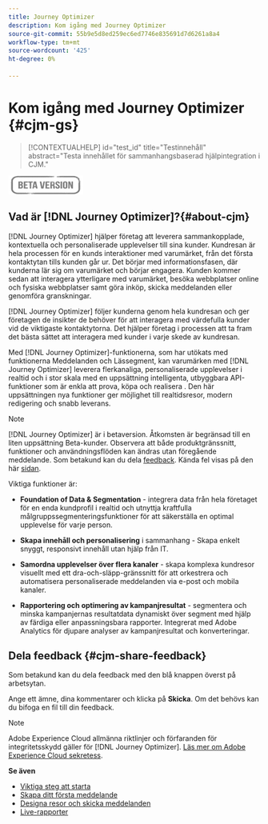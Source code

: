 ```yaml
---
title: Journey Optimizer
description: Kom igång med Journey Optimizer
source-git-commit: 55b9e5d8ed259ec6ed7746e835691d7d6261a8a4
workflow-type: tm+mt
source-wordcount: '425'
ht-degree: 0%

---
```


# Kom igång med Journey Optimizer {#cjm-gs}

>[!CONTEXTUALHELP]
>id="test_id"
>title="Testinnehåll"
>abstract="Testa innehållet för sammanhangsbaserad hjälpintegration i CJM."

![](assets/do-not-localize/badge.png)

## Vad är [!DNL Journey Optimizer]?{#about-cjm}

[!DNL Journey Optimizer] hjälper företag att leverera sammankopplade, kontextuella och personaliserade upplevelser till sina kunder. Kundresan är hela processen för en kunds interaktioner med varumärket, från det första kontaktytan tills kunden går ur. Det börjar med informationsfasen, där kunderna lär sig om varumärket och börjar engagera. Kunden kommer sedan att interagera ytterligare med varumärket, besöka webbplatser online och fysiska webbplatser samt göra inköp, skicka meddelanden eller genomföra granskningar.

[!DNL Journey Optimizer] följer kunderna genom hela kundresan och ger företagen de insikter de behöver för att interagera med värdefulla kunder vid de viktigaste kontaktytorna. Det hjälper företag i processen att ta fram det bästa sättet att interagera med kunder i varje skede av kundresan.

Med [!DNL Journey Optimizer]-funktionerna, som har utökats med funktionerna Meddelanden och Lässegment, kan varumärken med [!DNL Journey Optimizer] leverera flerkanaliga, personaliserade upplevelser i realtid och i stor skala med en uppsättning intelligenta, utbyggbara API-funktioner som är enkla att prova, köpa och realisera &#x200B;. Den här uppsättningen nya funktioner ger möjlighet till realtidsresor, modern redigering och snabb leverans. &#x200B;

>[!NOTE]
>
>[!DNL Journey Optimizer] är i betaversion. Åtkomsten är begränsad till en liten uppsättning Beta-kunder. Observera att både produktgränssnitt, funktioner och användningsflöden kan ändras utan föregående meddelande. Som betakund kan du dela [feedback](#cjm-share-feedback). Kända fel visas på den här [sidan](known-issues.md).

Viktiga funktioner är:

* **Foundation of Data &amp; Segmentation**  - integrera data från hela företaget för en enda kundprofil i realtid och utnyttja kraftfulla målgruppssegmenteringsfunktioner för att säkerställa en optimal upplevelse för varje person.

* **Skapa innehåll och personalisering**  i sammanhang - Skapa enkelt snyggt, responsivt innehåll utan hjälp från IT.

* **Samordna upplevelser över flera kanaler**  - skapa komplexa kundresor visuellt med ett dra-och-släpp-gränssnitt för att orkestrera och automatisera personaliserade meddelanden via e-post och mobila kanaler.

* **Rapportering och optimering av kampanjresultat**  - segmentera och minska kampanjernas resultatdata dynamiskt över segment med hjälp av färdiga eller anpassningsbara rapporter. Integrerat med Adobe Analytics för djupare analyser av kampanjresultat och konverteringar.

## Dela feedback {#cjm-share-feedback}

Som betakund kan du dela feedback med den blå knappen överst på arbetsytan.

Ange ett ämne, dina kommentarer och klicka på **Skicka**. Om det behövs kan du bifoga en fil till din feedback.

>[!NOTE]
>
>Adobe Experience Cloud allmänna riktlinjer och förfaranden för integritetsskydd gäller för [!DNL Journey Optimizer]. [Läs mer om Adobe Experience Cloud sekretess](https://www.adobe.com/privacy/experience-cloud.html).


**Se även**

* [Viktiga steg att starta](quick-start.md)
* [Skapa ditt första meddelande](get-started-content.md)
* [Designa resor och skicka meddelanden](building-journeys/journey-gs.md)
* [Live-rapporter](reports/live-report.md)
